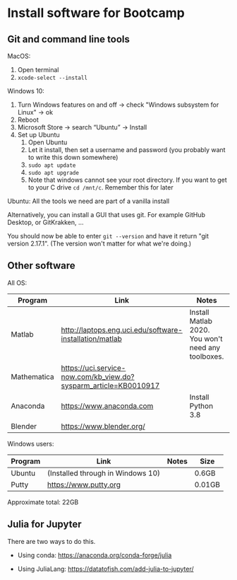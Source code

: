 # Install software for Bootcamp

## Git and command line tools

MacOS:
1. Open terminal
1. `xcode-select --install`

Windows 10:
1. Turn Windows features on and off -> check "Windows subsystem for Linux" -> ok
1. Reboot
1. Microsoft Store -> search “Ubuntu” -> Install
1. Set up Ubuntu
    1. Open Ubuntu
    1. Let it install, then set a username and password (you probably want to write this down somewhere)
    1. `sudo apt update`
    1. `sudo apt upgrade`
    1. Note that windows cannot see your root directory. If you want to get to your C drive `cd /mnt/c`. Remember this for later

Ubuntu: All the tools we need are part of a vanilla install

Alternatively, you can install a GUI that uses git. For example GitHub Desktop, or GitKrakken, ...

You should now be able to enter `git --version` and have it return "git version 2.17.1". (The version won't matter for what we're doing.)

## Other software

All OS:

Program | Link | Notes | Size
--- | --- | --- | ---
Matlab | http://laptops.eng.uci.edu/software-installation/matlab	| Install Matlab 2020. You won't need any toolboxes. | 5GB
Mathematica	| https://uci.service-now.com/kb_view.do?sysparm_article=KB0010917 | &nbsp; | 9GB
Anaconda |	https://www.anaconda.com | Install Python 3.8 | 6GB
Blender |	https://www.blender.org/ | &nbsp; | 0.4GB

Windows users:

Program | Link | Notes | Size
 --- | --- | --- | ---
Ubuntu | (Installed through in Windows 10) | &nbsp; | 0.6GB
Putty | https://www.putty.org | &nbsp; | 0.01GB

Approximate total: 22GB


## Julia for Jupyter

There are two ways to do this.

* Using conda: https://anaconda.org/conda-forge/julia

* Using JuliaLang: https://datatofish.com/add-julia-to-jupyter/




